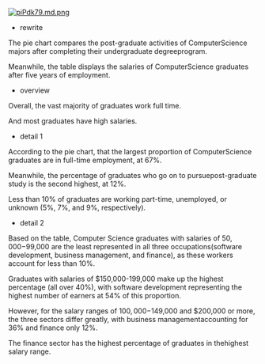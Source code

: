 [![piPdk79.md.png](https://z1.ax1x.com/2023/10/18/piPdk79.md.png)](https://imgse.com/i/piPdk79)

- rewrite

The pie chart compares the post-graduate activities of ComputerScience majors after completing their undergraduate degreeprogram. 

Meanwhile, the table displays the salaries of ComputerScience graduates after five years of employment.


- overview

Overall, the vast majority of graduates work full time.

And most graduates have high salaries.


- detail 1

According to the pie chart, that the largest proportion of ComputerScience graduates are in full-time employment, at 67%.

Meanwhile, the percentage of graduates who go on to pursuepost-graduate study is the second highest, at 12%.

Less than 10% of graduates are working part-time, unemployed, or unknown (5%, 7%, and 9%, respectively).


- detail 2

Based on the table, Computer Science graduates with salaries of $50,000-$99,000 are the least represented in all three occupations(software development, business management, and finance), as these workers account for less than 10%.

Graduates with salaries of $150,000-199,000 make up the highest
percentage (all over 40%), with software development representing
the highest number of earners at 54% of this proportion.

However, for the salary ranges of $100,000-$149,000 and $200,000 or more, the three sectors differ greatly, with business managementaccounting for 36% and finance only 12%.

The finance sector has the highest percentage of graduates in thehighest salary range.
